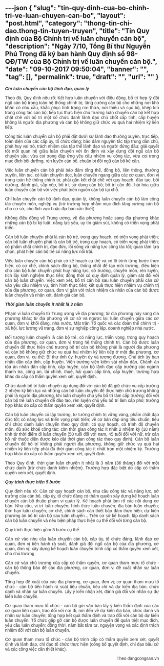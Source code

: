 ---json
{
    "slug": "tin-quy-dinh-cua-bo-chinh-tri-ve-luan-chuyen-can-bo",
    "layout": "post.html",
    "category": "thong-tin-chi-dao.thong-tin-tuyen-truyen",
    "title": "Tin Quy định của Bộ Chính trị về luân chuyển cán bộ",
    "description": "Ngày 7/10, Tổng Bí thư Nguyễn Phú Trọng đã ký ban hành Quy định số 98-QĐ/TW của Bộ Chính trị về luân chuyển cán bộ.",
    "date": "09-10-2017 09:50:04",
    "banner": "",
    "tag": [],
    "permalink": true,
    "draft": "",
    "url": ""
}
---
<p style="color: rgb(51, 51, 51); font-family: Arial, sans-serif; text-align: justify;"><strong style="font-weight: bold;"><em>Chỉ luân chuyển cán bộ lãnh đạo, quản lý</em></strong></p><p style="color: rgb(51, 51, 51); font-family: Arial, sans-serif; text-align: justify;">Theo đó, Quy định nêu rõ: Kết hợp luân chuyển với điều động, bố trí hợp lý đội ngũ cán bộ trong toàn hệ thống chính trị; tăng cường cán bộ cho những nơi khó khăn có nhu cầu, khắc phục tình trạng nơi thừa, nơi thiếu và cục bộ, khép kín trong công tác cán bộ; tiếp tục thực hiện chủ trương luân chuyển cán bộ kết hợp chặt chẽ với bố trí một số chức danh lãnh đạo chủ chốt cấp tỉnh, cấp huyện không là người địa phương và cán bộ không giữ chức vụ quá hai nhiệm kỳ liên tiếp.</p><p style="color: rgb(51, 51, 51); font-family: Arial, sans-serif; text-align: justify;">Công tác luân chuyển cán bộ phải đặt dưới sự lãnh đạo thường xuyên, trực tiếp, toàn diện của các cấp ủy, tổ chức đảng; bảo đảm nguyên tắc tập trung dân chủ, phát huy vai trò, trách nhiệm của tập thể lãnh đạo và người đứng đầu; giải quyết tốt mối quan hệ giữa luân chuyển với ổn định và xây dựng đội ngũ cán bộ chuyên sâu; vừa coi trọng đáp ứng yêu cầu nhiệm vụ công tác, vừa coi trọng mục đích bồi dưỡng, rèn luyện cán bộ, chuẩn bị đội ngũ cán bộ kế cận.</p><p style="color: rgb(51, 51, 51); font-family: Arial, sans-serif; text-align: justify;">Việc luân chuyển cán bộ phải bảo đảm tổng thể, đồng bộ, liên thông, thường xuyên, liên tục, có luân chuyển dọc, luân chuyển ngang giữa các cơ quan, đơn vị trong toàn hệ thống chính trị; phải gắn kết chặt chẽ với quy hoạch, đào tạo, bồi dưỡng, đánh giá, sắp xếp, bố trí, sử dụng cán bộ; bố trí cân đối, hài hòa giữa luân chuyển cán bộ với việc phát triển nguồn cán bộ tại chỗ.</p><p style="color: rgb(51, 51, 51); font-family: Arial, sans-serif; text-align: justify;">Chỉ luân chuyển cán bộ lãnh đạo, quản lý, không luân chuyển cán bộ làm công tác chuyên môn, nghiệp vụ (trừ trường hợp nhằm mục đích tăng cường cán bộ cho cơ sở, cho lĩnh vực hoặc địa bàn cần thiết).</p><p style="color: rgb(51, 51, 51); font-family: Arial, sans-serif; text-align: justify;">Không điều động về Trung ương, về địa phương hoặc sang địa phương khác những cán bộ bị kỷ luật, năng lực yếu, uy tín giảm sút, không có triển vọng phát triển.</p><p style="color: rgb(51, 51, 51); font-family: Arial, sans-serif; text-align: justify;">Cán bộ luân chuyển phải là cán bộ trẻ, trong quy hoạch, có triển vọng phát triển; cán bộ luân chuyển phải là cán bộ trẻ, trong quy hoạch, có triển vọng phát triển; có phẩm chất chính trị, đạo đức, lối sống và năng lực công tác tốt; quan tâm lựa chọn, phát hiện cán bộ trẻ có năng lực nổi trội.</p><p style="color: rgb(51, 51, 51); font-family: Arial, sans-serif; text-align: justify;">Việc luân chuyển cán bộ phải có kế hoạch cụ thể và có lộ trình từng bước thực hiện; có cơ chế, chính sách đồng bộ, thống nhất để tạo môi trường, điều kiện cho cán bộ luân chuyển phát huy năng lực, sở trường, chuyên môn, rèn luyện, tích lũy kinh nghiệm thực tiễn; đồng thời có quy định quản lý, giám sát đối với cán bộ luân chuyển. Việc xem xét, bố trí cán bộ sau luân chuyển phải căn cứ vào yêu cầu nhiệm vụ, tình hình thực tiễn; kết quả thực hiện nhiệm vụ chính trị của địa phương, cơ quan, đơn vị gắn với trách nhiệm cá nhân của cán bộ được luân chuyển và nhận xét, đánh giá cán bộ.</p><p style="color: rgb(51, 51, 51); font-family: Arial, sans-serif; text-align: justify;"><strong style="font-weight: bold;"><em>Thời gian luân chuyển ít nhất là 3 năm</em></strong></p><p style="color: rgb(51, 51, 51); font-family: Arial, sans-serif; text-align: justify;">Phạm vi luân chuyển từ Trung ương về địa phương; từ địa phương này sang địa phương khác; từ địa phương về cơ sở và ngược lại; luân chuyển giữa các cơ quan, đơn vị khối đảng, nhà nước, Mặt trận Tổ quốc và các đoàn thể chính trị - xã hội, lực lượng vũ trang, đơn vị sự nghiệp công lập, doanh nghiệp nhà nước.</p><p style="color: rgb(51, 51, 51); font-family: Arial, sans-serif; text-align: justify;">Đối tượng luân chuyển là cán bộ trẻ, có năng lực, triển vọng, trong quy hoạch của địa phương, cơ quan, đơn vị trong hệ thống chính trị. Cán bộ được luân chuyển để thực hiện chủ trương bố trí cán bộ không phải là người địa phương và cán bộ không giữ chức vụ quá hai nhiệm kỳ liên tiếp ở một địa phương, cơ quan, đơn vị, cụ thể: Bí thư tỉnh ủy, huyện ủy và tương đương, Chủ tịch ủy ban nhân dân cấp tỉnh, cấp huyện, Viện trưởng viện kiểm sát nhân dân, Chánh án tòa án nhân dân cấp tỉnh, cấp huyện; cán bộ lãnh đạo cấp trưởng các ngành thanh tra, công an, tài chính, thuế, hải quan cấp tỉnh, cấp huyện; trường hợp khác do cấp có thẩm quyền xem xét, quyết định.</p><p style="color: rgb(51, 51, 51); font-family: Arial, sans-serif; text-align: justify;">Chức danh bố trí luân chuyển áp dụng đối với cán bộ đã giữ chức vụ cấp trưởng 2 nhiệm kỳ liên tục và những cán bộ luân chuyển để thực hiện chủ trương không phải là người địa phương, khi luân chuyển chủ yếu bố trí làm cấp trưởng; đối với cán bộ trẻ luân chuyển để đào tạo, rèn luyện chủ yếu bố trí làm cấp phó; trường hợp khác do cấp có thẩm quyền xem xét, quyết định.</p><p style="color: rgb(51, 51, 51); font-family: Arial, sans-serif; text-align: justify;">Cán bộ luân chuyển có lập trường, tư tưởng chính trị vững vàng, phẩm chất đạo đức tốt; có năng lực và triển vọng phát triển; về cơ bản đáp ứng tiêu chuẩn, tiêu chí chức danh luân chuyển theo quy định; có quy hoạch, có trình độ chuyên môn, đủ sức khoẻ công tác; còn thời gian công tác ít nhất 2 nhiệm kỳ (10 năm) tính từ thời điểm đi luân chuyển (50 tuổi đối với nam, 45 tuổi đối với nữ, trừ cán bộ nữ thuộc diện được kéo dài thời gian công tác theo quy định). Cán bộ luân chuyển để bố trí không phải người địa phương, không giữ chức vụ quá hai nhiệm kỳ liên tiếp phải đủ thời gian công tác ít nhất trọn một nhiệm kỳ. Trường hợp khác do cấp có thẩm quyền xem xét, quyết định.</p><p style="color: rgb(51, 51, 51); font-family: Arial, sans-serif; text-align: justify;">Theo Quy định, thời gian luân chuyển ít nhất là 3 năm (36 tháng) đối với một chức danh (trừ chức danh kiêm nhiệm). Trường hợp đặc biệt do cấp có thẩm quyền xem xét, quyết định.</p><p style="color: rgb(51, 51, 51); font-family: Arial, sans-serif; text-align: justify;"><strong style="font-weight: bold;"><em>Quy trình thực hiện 5 bước</em></strong></p><p style="color: rgb(51, 51, 51); font-family: Arial, sans-serif; text-align: justify;">Quy định nêu rõ: Căn cứ quy hoạch cán bộ, nhu cầu công tác và năng lực, sở trường của cán bộ, cấp ủy, tổ chức đảng có thẩm quyền xây dựng kế hoạch luân chuyển cán bộ thuộc phạm vi quản lý. Kế hoạch phải làm rõ các nội dung cơ bản: Nhu cầu, vị trí luân chuyển; hình thức luân chuyển; địa bàn luân chuyển; thời hạn luân chuyển; cơ chế, chính sách cần thiết bảo đảm thực hiện; dự kiến phương án bố trí cán bộ sau luân chuyển... Trên cơ sở kế hoạch, lập danh sách cán bộ luân chuyển và nêu biện pháp thực hiện cụ thể đối với từng cán bộ.</p><p style="color: rgb(51, 51, 51); font-family: Arial, sans-serif; text-align: justify;">Quy trình thực hiện gồm 5 bước cụ thể:</p><p style="color: rgb(51, 51, 51); font-family: Arial, sans-serif; text-align: justify;">Căn cứ vào nhu cầu luân chuyển cán bộ, cấp ủy, tổ chức đảng, lãnh đạo cơ quan, đơn vị tiến hành rà soát, đánh giá đội ngũ cán bộ của địa phương, cơ quan, đơn vị; xây dựng kế hoạch luân chuyển trình cấp có thẩm quyền xem xét, cho chủ trương.</p><p style="color: rgb(51, 51, 51); font-family: Arial, sans-serif; text-align: justify;">Căn cứ vào chủ trương của cấp có thẩm quyền, cơ quan tham mưu tổ chức - cán bộ thông báo để các địa phương, cơ quan, đơn vị đề xuất nhân sự luân chuyển.</p><p style="color: rgb(51, 51, 51); font-family: Arial, sans-serif; text-align: justify;">Tổng hợp đề xuất của các địa phương, cơ quan, đơn vị; cơ quan tham mưu tổ chức - cán bộ tiến hành rà soát tiêu chuẩn, tiêu chí và dự kiến địa bàn, chức danh và nhân sự luân chuyển. Lấy ý kiến nhận xét, đánh giá đối với nhân sự dự kiến luân chuyển.</p><p style="color: rgb(51, 51, 51); font-family: Arial, sans-serif; text-align: justify;">Cơ quan tham mưu tổ chức - cán bộ gửi văn bản lấy ý kiến thẩm định của các cơ quan liên quan, trao đổi với nơi đi, nơi đến về dự kiến địa bàn, chức danh và nhân sự luân chuyển; tổng hợp kết quả thẩm định và trao đổi với cán bộ dự kiến luân chuyển. Tổ chức gặp gỡ cán bộ được luân chuyển để quán triệt mục đích, yêu cầu luân chuyển; đồng thời, nắm bắt tâm tư, nguyện vọng và xác định trách nhiệm đối với cán bộ luân chuyển.</p><p style="color: rgb(51, 51, 51); font-family: Arial, sans-serif; text-align: justify;">Cơ quan tham mưu tổ chức - cán bộ trình cấp có thẩm quyền xem xét, quyết định và lãnh đạo, chỉ đạo tổ chức thực hiện (công bố quyết định, chỉ đạo bầu cử và các công việc cần thiết khác).</p><p style="color: rgb(51, 51, 51); font-family: Arial, sans-serif; text-align: right;">Theo dangcongsan.vn</p>